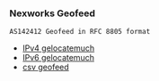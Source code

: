 ### Nexworks Geofeed
```
AS142412 Geofeed in RFC 8805 format
```
- [IPv4 gelocatemuch](https://geolocatemuch.com/?resource=103.168.6.0/23)
- [IPv6 gelocatemuch](https://geolocatemuch.com/?resource=2407:7a40::/32)
- [csv geofeed](https://raw.githubusercontent.com/as142412-nexworks/geofeed/main/geofeed.csv)
